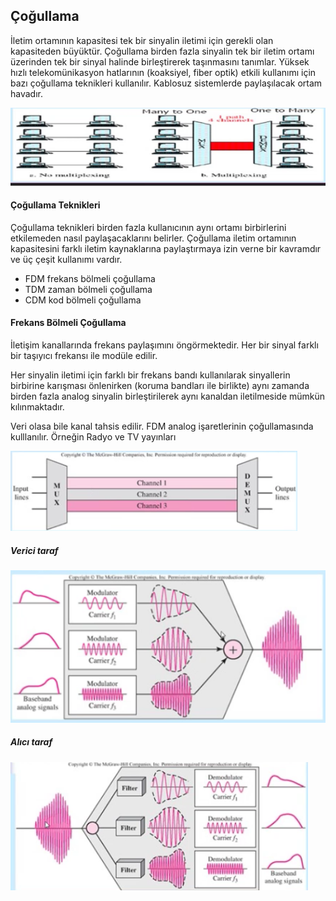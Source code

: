 Çoğullama
------

İletim ortamının kapasitesi tek bir sinyalin iletimi için gerekli olan kapasiteden büyüktür. Çoğullama birden fazla sinyalin tek bir iletim ortamı üzerinden tek bir sinyal halinde birleştirerek taşınmasını tanımlar. Yüksek hızlı telekomünikasyon hatlarının (koaksiyel, fiber optik) etkili kullanımı için bazı çoğullama teknikleri kullanılır. Kablosuz sistemlerde paylaşılacak ortam havadır.

![](cogullama.png)

#### Çoğullama Teknikleri
Çoğullama teknikleri birden fazla kullanıcının aynı ortamı birbirlerini etkilemeden nasıl paylaşacaklarını belirler. Çoğullama iletim ortamının kapasitesini farklı iletim kaynaklarına paylaştırmaya izin verne bir kavramdır ve üç çeşit kullanımı vardır.

* FDM frekans bölmeli çoğullama
* TDM zaman bölmeli çoğullama
* CDM kod bölmeli çoğullama

#### Frekans Bölmeli Çoğullama
İletişim kanallarında frekans paylaşımını öngörmektedir. Her  bir sinyal farklı bir taşıyıcı frekansı ile modüle edilir. 

Her sinyalin iletimi için farklı bir frekans bandı kullanılarak sinyallerin birbirine karışması önlenirken (koruma bandları ile birlikte) aynı zamanda birden fazla analog sinyalin birleştirilerek aynı kanaldan iletilmeside mümkün kılınmaktadır.

Veri olasa bile kanal tahsis edilir. FDM analog işaretlerinin çoğullamasında kulllanılır. Örneğin Radyo ve TV yayınları 

![](fdm.png)

##### Verici taraf
![](fdm2.png)

##### Alıcı taraf
![](fdm3.png)
